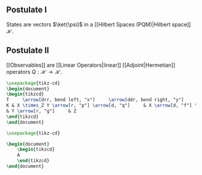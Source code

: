 ## Postulate I
States are vectors $\ket{\psi}$ in a [[Hilbert Spaces (PQM)|Hilbert space]] $\mathcal{H}$.
## Postulate II
[[Observables]] are [[Linear Operators|linear]] [[Adjoint|Hermetian]] operators $Q:\mathcal{H}\to \mathcal{H}$.

```tikz
\usepackage{tikz-cd}
\begin{document} 
\begin{tikzcd}
T     \arrow[drr, bend left, "x"]     \arrow[ddr, bend right, "y"]     \arrow[dr, dotted, "{(x,y)}" description] & & \\ 
K & X \times_Z Y \arrow[r, "p"] \arrow[d, "q"]     & X \arrow[d, "f"] \\
& Y \arrow[r, "g"]     & Z
\end{tikzcd} 
\end{document} 
```


```tikz
\usepackage{tikz-cd}

\begin{document}
    \begin{tikzcd}
    A
    \end{tikzcd}
\end{document}
```

